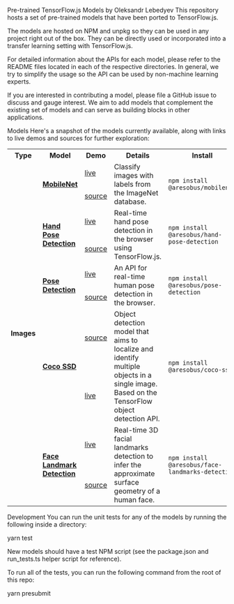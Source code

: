 Pre-trained TensorFlow.js Models by Oleksandr Lebedyev
This repository hosts a set of pre-trained models that have been ported to TensorFlow.js.

The models are hosted on NPM and unpkg so they can be used in any project right out of the box. They can be directly used or incorporated into a transfer learning setting with TensorFlow.js.

For detailed information about the APIs for each model, please refer to the README files located in each of the respective directories. In general, we try to simplify the usage so the API can be used by non-machine learning experts.

If you are interested in contributing a model, please file a GitHub issue to discuss and gauge interest. We aim to add models that complement the existing set of models and can serve as building blocks in other applications.

Models
Here's a snapshot of the models currently available, along with links to live demos and sources for further exploration:

<table style="max-width:100%;table-layout:auto;">
  <tr style="text-align:center;">
    <th>Type</th>
    <th>Model</th>
    <th>Demo</th>
    <th>Details</th>
    <th>Install</th>
  </tr>
  <!-- Images -->
  <tr>
    <td rowspan="12"><b>Images</b></td>
    <td rowspan="2"><b><a href="https://github.com/aresobus/lightweight-models/mobilenet">MobileNet</a></b></td>
    <td><a href="https://storage.googleapis.com/tfjs-models/demos/mobilenet/index.html">live</a></td>
    <td rowspan="2">Classify images with labels from the ImageNet database.</td>
    <td rowspan="2"><code>npm install @aresobus/mobilenet</code></td>
  </tr>
  <tr>
    <td><a href="https://github.com/aresobus/lightweight-models/mobilenet/demo">source</a></td>
  </tr>
  <!-- Hand -->
  <tr>
    <td rowspan="2"><b><a href="https://github.com/aresobus/aresobus-lightweight-models/hand-pose-detection">Hand Pose Detection</a></b></td>
    <td><a href="https://storage.googleapis.com/tfjs-models/demos/hand-pose-detection/index.html?model=mediapipe_hands">live</a></td>
    <td rowspan="2">Real-time hand pose detection in the browser using TensorFlow.js.</td>
    <td rowspan="2"><code>npm install @aresobus/hand-pose-detection</code></td>
  </tr>
  <tr>
    <td><a href="https://github.com/aresobus/lightweight-models/hand-pose-detection/demo">source</a></td>
  </tr>
  <!-- Pose -->
  <tr>
    <td rowspan="2"><b><a href="https://github.com/aresobus/lightweight-models/pose-detection">Pose Detection</a></b></td>
    <td><a href="https://storage.googleapis.com/tfjs-models/demos/pose-detection/index.html?model=movenet">live</a></td>
    <td rowspan="2">An API for real-time human pose detection in the browser.</td>
    <td rowspan="2"><code>npm install @aresobus/pose-detection</code></td>
  </tr>
  <tr>
    <td><a href="https://github.com/aresobus/lightweight-models/pose-detection/demo">source</a></td>
  </tr>
  <!-- Coco SSD -->
  <tr>
    <td rowspan="2"><b><a href="https://github.com/aresobus/lightweight-models/coco-ssd">Coco SSD</a></b></td>
    <td><a href="./coco-ssd/demo">source</a></td>
    <td rowspan="2">Object detection model that aims to localize and identify multiple objects in a single image. Based on the TensorFlow object detection API.</td>
    <td rowspan="2"><code>npm install @aresobus/coco-ssd</code></td>
  </tr>
  <tr>
    <td><a href="https://github.com/aresobus/lightweight-models/coco-ssd/demo/index.html">live</a></td>
  </tr>
  <!-- Face Landmark Detection -->
  <tr>
    <td rowspan="2"><b><a href="https://github.com/aresobus/lightweight-models/face-landmarks-detection">Face Landmark Detection</a></b></td>
    <td><a href="https://storage.googleapis.com/tfjs-models/demos/face-landmarks-detection/index.html?model=mediapipe_face_mesh">live</a></td>
    <td rowspan="2">Real-time 3D facial landmarks detection to infer the approximate surface geometry of a human face.</td>
    <td rowspan="2"><code>npm install @aresobus/face-landmarks-detection</code></td>
  </tr>
  <tr>
    <td><a href="https://github.com/aresobus/lightweight-models/face-landmarks-detection/demos">source</a></td>
  </tr>
</table>
Development
You can run the unit tests for any of the models by running the following inside a directory:


yarn test

New models should have a test NPM script (see the package.json and run_tests.ts helper script for reference).

To run all of the tests, you can run the following command from the root of this repo:

yarn presubmit

